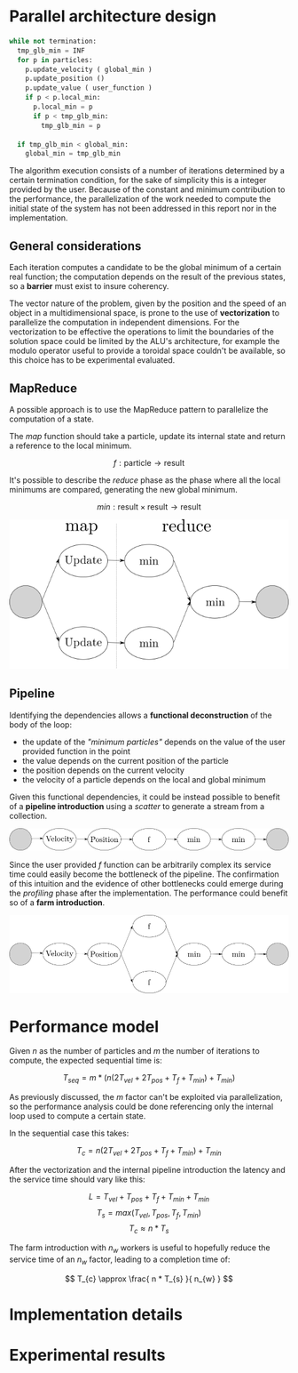 # Parallel architecture design

```python
while not termination:
  tmp_glb_min = INF
  for p in particles:
    p.update_velocity ( global_min )
    p.update_position ()
    p.update_value ( user_function )
    if p < p.local_min:
      p.local_min = p
      if p < tmp_glb_min:
        tmp_glb_min = p

  if tmp_glb_min < global_min:
    global_min = tmp_glb_min
```

The algorithm execution consists of a number of iterations determined by a certain termination condition, for the sake of simplicity this is a integer provided by the user.
Because of the constant and minimum contribution to the performance, the parallelization of the work needed to compute the initial state of the system has not been addressed in this report nor in the implementation.

## General considerations

Each iteration computes a candidate to be the global minimum of a certain real function; the computation depends on the result of the previous states, so a **barrier** must exist to insure coherency.

The vector nature of the problem, given by the position and the speed of an object in a multidimensional space, is prone to the use of **vectorization** to parallelize the computation in independent dimensions.
For the vectorization to be effective the operations to limit the boundaries of the solution space could be limited by the ALU's architecture, for example the modulo operator useful to provide a toroidal space couldn't be available, so this choice has to be experimental evaluated.

## MapReduce

A possible approach is to use the MapReduce pattern to parallelize the computation of a state.

The *map* function should take a particle, update its internal state and return a reference to the local minimum.

$$
f: \textrm{particle} \rightarrow \textrm{result}
$$

It's possible to describe the *reduce* phase as the phase where all the local minimums are compared, generating the new global minimum.

$$
min: \textrm{result} \times \textrm{result} \rightarrow \textrm{result}
$$

![](img/mapreduce.png)

## Pipeline

Identifying the dependencies allows a **functional deconstruction** of the body of the loop:

- the update of the *"minimum particles"* depends on the value of the user provided function in the point
- the value depends on the current position of the particle
- the position depends on the current velocity
- the velocity of a particle depends on the local and global minimum

Given this functional dependencies, it could be instead possible to benefit of a **pipeline introduction** using a *scatter* to generate a stream from a collection.

![](img/pipe.png)

Since the user provided $f$ function can be arbitrarily complex its service time could easily become the bottleneck of the pipeline.
The confirmation of this intuition and the evidence of other bottlenecks could emerge during the *profiling* phase after the implementation.
The performance could benefit so of a **farm introduction**.

![](img/farm.png)

# Performance model

Given $n$ as the number of particles and $m$ the number of iterations to compute, the expected sequential time is:

$$
T_{seq} = m * ( n ( 2 T_{vel} + 2 T_{pos} + T_{f} + T_{min} ) + T_{min} )
$$

As previously discussed, the $m$ factor can't be exploited via parallelization, so the performance analysis could be done referencing only the internal loop used to compute a certain state.

In the sequential case this takes:

$$
T_{c} = n ( 2 T_{vel} + 2 T_{pos} + T_{f} + T_{min} ) + T_{min}
$$

After the vectorization and the internal pipeline introduction the latency and the service time should vary like this:

$$
L = T_{vel} + T_{pos} + T_{f} + T_{min} + T_{min}
$$
$$
T_s = max ( T_{vel} , T_{pos} , T_{f} , T_{min} )
$$
$$
T_{c} \approx n * T_{s}
$$

The farm introduction with $n_{w}$ workers is useful to hopefully reduce the service time of an $n_{w}$ factor, leading to a completion time of:

$$
T_{c} \approx \frac{ n * T_{s} }{ n_{w} }
$$

# Implementation details

# Experimental results
